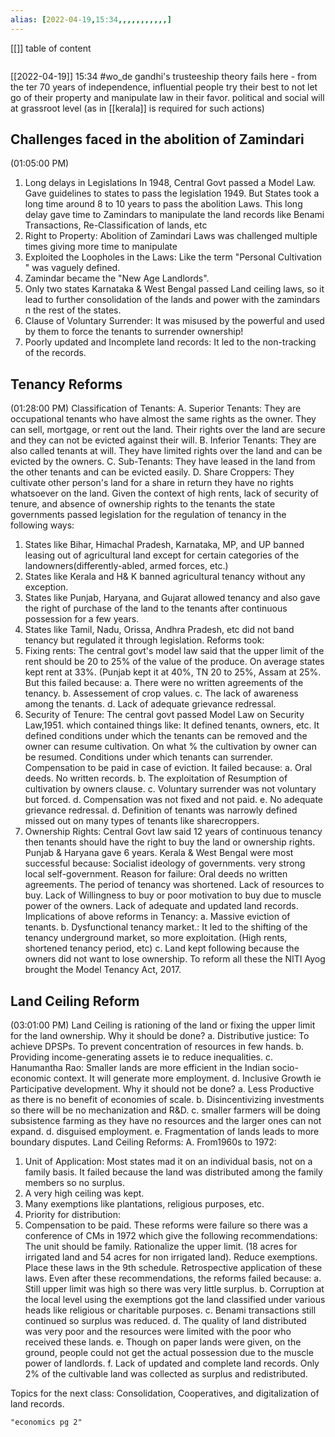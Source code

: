 ```yaml
---
alias: [2022-04-19,15:34,,,,,,,,,,,]
---
```

[[]]
table of content
```toc
```

[[2022-04-19]] 15:34
#wo_de gandhi's trusteeship theory fails here -  from the ter 70 years of independence, influential people try their best to not let go of their property and manipulate law in their favor. political and social will at grassroot level (as in [[kerala]] is required for such actions)
## Challenges faced in the abolition of Zamindari
(01:05:00 PM)
1. Long delays in Legislations
In 1948, Central Govt passed a Model Law.
Gave guidelines to states to pass the legislation 1949.
But States took a long time around 8 to 10 years to pass the abolition Laws.
This long delay gave time to Zamindars to manipulate the land records like Benami Transactions, Re-Classification of lands, etc
2. Right to Property:
Abolition of Zamindari Laws was challenged multiple times giving more time to manipulate
3. Exploited the Loopholes in the Laws: 
Like the term "Personal Cultivation " was vaguely defined.
4. Zamindar became the "New Age Landlords".
5. Only two states Karnataka & West Bengal passed Land ceiling laws, so it lead to further consolidation of the lands and power with the zamindars n the rest of the states.
6. Clause of Voluntary Surrender:
It was misused by the powerful and used by them to force the tenants to surrender ownership!
7. Poorly updated and Incomplete land records:
It led to the non-tracking of the records.

## Tenancy Reforms
(01:28:00 PM)
Classification of Tenants:
A. Superior Tenants: 
They are occupational tenants who have almost the same rights as the owner.
They can sell, mortgage, or rent out the land.
Their rights over the land are secure and they can not be evicted against their will.
B. Inferior Tenants:
They are also called tenants at will.
They have limited rights over the land and can be evicted by the owners.
C. Sub-Tenants:
They have leased in the land from the other tenants and can be evicted easily.
D. Share Croppers:
They cultivate other person's land for a share in return they have no rights whatsoever on the land.
Given the context of high rents, lack of security of tenure, and absence of ownership rights to the tenants the state governments passed legislation for the regulation of tenancy in the following ways:
1. States like Bihar, Himachal Pradesh, Karnataka, MP, and UP banned leasing out of agricultural land except for certain categories of the landowners(differently-abled, armed forces, etc.)
2. States like Kerala and H& K banned agricultural tenancy without any exception.
3. States like Punjab, Haryana, and Gujarat allowed tenancy and also gave the right of purchase of the land to the tenants after continuous possession for a few years.
4. States like Tamil, Nadu, Orissa, Andhra Pradesh, etc did not band tenancy but regulated it through legislation.
Reforms took:
1. Fixing rents: The central govt's model law said that the upper limit of the rent should be 20 to 25% of the value of the produce.
On average states kept rent at 33%. (Punjab kept it at 40%, TN 20 to 25%, Assam at 25%.
But this failed because:
a. There were no written agreements of the tenancy.
b. Assessement of crop values.
c. The lack of awareness among the tenants.
d. Lack of adequate grievance redressal.
2. Security of Tenure:
The central govt passed Model Law on Security Law,1951. which contained things like:
It defined tenants, owners, etc.
It defined conditions under which the tenants can be removed and the owner can resume cultivation. 
On what % the cultivation by owner can be resumed.
Conditions under which tenants can surrender.
Compensation to be paid in case of eviction.
It failed because:
a. Oral deeds. No written records.
b. The exploitation of Resumption of cultivation by owners clause.
c. Voluntary surrender was not voluntary but forced.
d. Compensation was not fixed and not paid.
e. No adequate grievance redressal.
d. Definition of tenants was narrowly defined missed out on many types of tenants like sharecroppers.
3. Ownership Rights:
Central Govt law said 12 years of continuous tenancy then tenants should have the right to buy the land or ownership rights.
Punjab & Haryana gave 6 years.
Kerala & West Bengal were most successful because:
Socialist ideology of governments.
very strong local self-government.
Reason for failure:
Oral deeds no written agreements.
The period of tenancy was shortened.
Lack of resources to buy.
Lack of Willingness to buy or poor motivation to buy due to muscle power of the owners.
Lack of adequate and updated land records.
Implications of above reforms in Tenancy:
a. Massive eviction of tenants.
b. Dysfunctional tenancy market.: It led to the shifting of the tenancy underground market, so more exploitation. (High rents, shortened tenancy period, etc)
c. Land kept following because the owners did not want to lose ownership.
To reform all these the NITI Ayog brought the Model Tenancy Act, 2017.

## Land Ceiling Reform
(03:01:00 PM)
Land Ceiling is rationing of the land or fixing the upper limit for the land ownership.
Why it should be done?
a. Distributive justice: To achieve DPSPs. To prevent concentration of resources in few hands.
b. Providing income-generating assets ie to reduce inequalities.
c. Hanumantha Rao: Smaller lands are more efficient in the Indian socio-economic context. It will generate more employment.
d. Inclusive Growth ie Participative development.
Why it should not be done?
a. Less Productive as there is no benefit of economies of scale.
b. Disincentivizing investments so there will be no mechanization and R&D.
c. smaller farmers will be doing subsistence farming as they have no resources and the larger ones can not expand.
d. disguised employment.
e. Fragmentation of lands leads to more boundary disputes.
Land Ceiling Reforms:
A. From1960s to 1972:
1. Unit of Application: Most states mad it on an individual basis, not on a family basis.
It failed because the land was distributed among the family members so no surplus.
2. A very high ceiling was kept.
3. Many exemptions like plantations, religious purposes, etc. 
4. Priority for distribution: 
5. Compensation to be paid.
These reforms were failure so there was a conference of CMs in 1972 which give the following recommendations:
The unit should be family.
Rationalize the upper limit. (18 acres for irrigated land and 54 acres for non irrigated land).
Reduce exemptions.
Place these laws in the 9th schedule.
Retrospective application of these laws.
Even after these recommendations, the reforms failed because:
a. Still upper limit was high so there was very little surplus.
b. Corruption at the local level using the exemptions got the land classified under various heads like religious or charitable purposes.
c. Benami transactions still continued so surplus was reduced.
d. The quality of land distributed was very poor and the resources were limited with the poor who received these lands.
e. Though on paper lands were given, on the ground, people could not get the actual possession due to the muscle power of landlords.
f. Lack of updated and complete land records.
Only 2% of the cultivable land was collected as surplus and redistributed.

Topics for the next class: Consolidation, Cooperatives, and digitalization of land records.
```query
"economics pg 2"
```